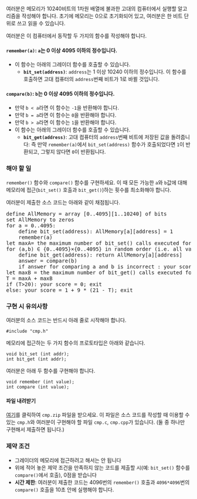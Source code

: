 여러분은 메모리가 10240비트의 1차원 배열에 불과한 고대의 컴퓨터에서 실행할 알고리즘을 작성해야 합니다. 초기에 메모리는 0으로 초기화되어 있고, 여러분은 한 비트 단위로 쓰고 읽을 수 있습니다.

여러분은 이 컴퓨터에서 동작할 두 가지의 함수를 작성해야 합니다.

#### **`remember(a)`**: `a`는 0 이상 4095 이하의 정수입니다.
  - 이 함수는 아래의 그레이더 함수를 호출할 수 있습니다.
    - **`bit_set(address)`**: `address`는 1 이상 10240 이하의 정수입니다. 이 함수를 호출하면 고대 컴퓨터의 `address`번째 비트가 1로 바뀔 것입니다.

#### **`compare(b)`**: `b`는 0 이상 4095 이하의 정수입니다.
  - 만약 `b < a`라면 이 함수는 `-1`을 반환해야 합니다.
  - 만약 `b = a`라면 이 함수는 `0`을 반환해야 합니다.
  - 만약 `b > a`라면 이 함수는 `1`을 반환해야 합니다.
  - 이 함수는 아래의 그레이더 함수를 호출할 수 있습니다.
    - **`bit_get(address)`**: 고대 컴퓨터의 `address`번째 비트에 저장된 값을 돌려줍니다: 즉 만약 `remember(a)`에서 `bit_set(address)` 함수가 호출되었다면 `1`이 반환되고, 그렇지 않다면 `0`이 반환됩니다.

### 해야 할 일

`remember()` 함수와 `compare()` 함수를 구현하세요. 이 때 모든 가능한 `a`와 `b`값에 대해 메모리에 접근(`bit_set()` 호출과 `bit_get()`)하는 횟수를 최소화해야 합니다.

여러분이 제출한 소스 코드는 아래와 같이 채점됩니다.

<pre>
define AllMemory = array [0..4095][1..10240] of bits
set AllMemory to zeros
for a = 0..4095:
	define bit_set(address): AllMemory[a][address] = 1
	remember(a)
let maxA= the maximum number of bit_set() calls executed for any a
for (a,b) ∈ {0..4095}×{0..4095} in random order (i.e. all valid pairs (a,b) are considered, in some random order)
	define bit_get(address): return AllMemory[a][address]
	answer = compare(b)
	if answer for comparing a and b is incorrect : your score = 0; exit
let maxB = the maximum number of bit_get() calls executed for any (a,b) pair
T = maxA + maxB
if (T>20): your score = 0; exit
else: your score = 1 + 9 * (21 - T); exit
</pre>

### 구현 시 유의사항

여러분의 소스 코드는 반드시 아래 줄로 시작해야 합니다.

```
#include "cmp.h"
```

메모리에 접근하는 두 가지 함수의 프로토타입은 아래와 같습니다.

```
void bit_set (int addr);
int bit_get (int addr);
```

여러분은 아래 두 함수를 구현해야 합니다.

```
void remember (int value);
int compare (int value);
```

#### 파일 내려받기

[여기](https://s3.ap-northeast-2.amazonaws.com/oj.uz/old/balkan11_cmp/cmp.zip)를 클릭하여 `cmp.zip` 파일을 받으세요. 이 파일은 소스 코드를 작성할 때 이용할 수 있는 `cmp.h`와 여러분이 구현해야 할 파일 `cmp.c`, `cmp.cpp`가 있습니다. (둘 중 하나만 구현해서 제출하면 됩니다.)

### 제약 조건

* 그레이더의 메모리에 접근하려고 해서는 안 됩니다
* 위에 적어 놓은 제약 조건을 만족하지 않는 코드를 제출할 시(예: `bit_set()` 함수를 `compare()`에서 호출), 0점을 받습니다
* **시간 제한**: 여러분이 제출한 코드는 4096번의 `remember()` 호출과 `4096*4096`번의 `compare()` 호출을 10초 안에 실행해야 합니다.
